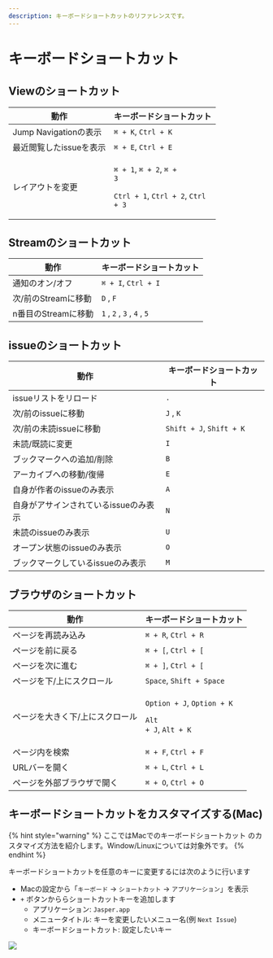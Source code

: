 ```yaml
---
description: キーボードショートカットのリファレンスです。
---
```


# キーボードショートカット

## Viewのショートカット <a href="#view" id="view"></a>

| 動作                 | キーボードショートカット                                                                                                                                 |
| ------------------ | -------------------------------------------------------------------------------------------------------------------------------------------- |
| Jump Navigationの表示 | `⌘ + K`, `Ctrl + K`                                                                                                                          |
| 最近閲覧したissueを表示     | `⌘ + E`, `Ctrl + E`                                                                                                                          |
| レイアウトを変更           | <p><code>⌘ + 1</code>, <code>⌘  + 2</code>, <code>⌘ + 3</code></p><p><code>Ctrl + 1</code>, <code>Ctrl + 2</code>, <code>Ctrl + 3</code></p> |

## Streamのショートカット <a href="#stream" id="stream"></a>

| 動作            | キーボードショートカット                  |
| ------------- | ----------------------------- |
| 通知のオン/オフ      | `⌘ + I`, `Ctrl + I`           |
| 次/前のStreamに移動 |  `D` , `F`                    |
| n番目のStreamに移動 |  `1` , `2` , `3` , `4` , `5`  |

## issueのショートカット <a href="#issue" id="issue"></a>

| 動作                    | キーボードショートカット             |
| --------------------- | ------------------------ |
| issueリストをリロード         |  `.`                     |
| 次/前のissueに移動          |  `J` , `K`               |
| 次/前の未読issueに移動        | `Shift + J`, `Shift + K` |
| 未読/既読に変更              |  `I`                     |
| ブックマークへの追加/削除         |  `B`                     |
| アーカイブへの移動/復帰          |  `E`                     |
| 自身が作者のissueのみ表示       |  `A`                     |
| 自身がアサインされているissueのみ表示 |  `N`                     |
| 未読のissueのみ表示          |  `U`                     |
| オープン状態のissueのみ表示      |  `O`                     |
| ブックマークしているissueのみ表示   |  `M`                     |

## ブラウザのショートカット <a href="#browser" id="browser"></a>

| 動作               | キーボードショートカット                                                                                             |
| ---------------- | -------------------------------------------------------------------------------------------------------- |
| ページを再読み込み        | `⌘ + R`, `Ctrl + R`                                                                                      |
| ページを前に戻る         | `⌘ + [`, `Ctrl + [`                                                                                      |
| ページを次に進む         | `⌘ + ]`, `Ctrl + [`                                                                                      |
| ページを下/上にスクロール    | `Space`, `Shift + Space`                                                                                 |
| ページを大きく下/上にスクロール | <p><code>Option + J</code>, <code>Option + K</code></p><p><code>Alt + J</code>, <code>Alt + K</code></p> |
| ページ内を検索          | `⌘ + F`, `Ctrl + F`                                                                                      |
| URLバーを開く         | `⌘ + L`, `Ctrl + L`                                                                                      |
| ページを外部ブラウザで開く    | `⌘ + O`, `Ctrl + O`                                                                                      |

## キーボードショートカットをカスタマイズする(Mac) <a href="#customize" id="customize"></a>

{% hint style="warning" %}
ここではMacでのキーボードショートカットのカスタマイズ方法を紹介します。Window/Linuxについては対象外です。
{% endhint %}

キーボードショートカットを任意のキーに変更するには次のように行います

* Macの設定から「`キーボード` → `ショートカット` → `アプリケーション`」を表示
* &#x20;`+` ボタンかららショートカットキーを追加します
  * アプリケーション: `Jasper.app`
  * メニュータイトル: キーを変更したいメニュー名(例 `Next Issue`)
  * キーボードショートカット: 設定したいキー

![](../.gitbook/assets/16\_customize\_keyboard\_shortcut.png)

